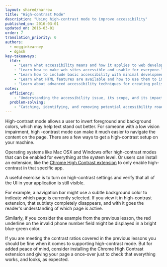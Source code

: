 ```yaml
---
layout: shared/narrow
title: "High-contrast Mode"
description: "Using high-contrast mode to improve accessibility"
published_on: 2016-03-01
updated_on: 2016-03-01
order: 7
translation_priority: 0
authors:
  - megginkearney
  - dgash
key-takeaways:
  tldr: 
    - "Learn what accessibility means and how it applies to web development."
    - "Learn how to make web sites accessible and usable for everyone."
    - "Learn how to include basic accessibility with minimal development impace."
    - "Learn what HTML features are available and how to use them to improve accessibility."
    - "Learn about advanced accessibility techniques for creating polished accessibility experiences."
notes:
  efficiency:
    - "Understanding the accessibility issue, its scope, and its impact can make you a better web developer."
  problem-solving:
    - "Catching, identifying, and removing potential accessibility roadblocks before they happen can improve your development process and reduce maintenance requirements."
---
```


High-contrast mode allows a user to invert foreground and background colors, which may help text stand out better. For someone with a low vision impairment, high -contrast mode can make it much easier to navigate the content on the page. There are a few ways to get a high-contrast setup on your machine.

Operating systems like Mac OSX and Windows offer high-contrast modes that can be enabled for everything at the system level. Or users can install an extension, like the [Chrome High Contrast extension](https://chrome.google.com/webstore/detail/high-contrast/djcfdncoelnlbldjfhinnjlhdjlikmph?hl=en-US) to only enable high-contrast in that specific app.

A useful exercise is to turn on high-contrast settings and verify that all of the UI in your application is still visible.

For example, a navigation bar might use a subtle background color to indicate which page is currently selected. If you view it in high-contrast extension, that subtlety completely disappears, and with it goes the reader's understanding of which page is active.

Similarly, if you consider the example from the previous lesson, the red underline on the invalid phone number field might be displayed in a bright blue-green color.

If you are meeting the contrast ratios covered in the previous lessons you should be fine when it comes to supporting high-contrast mode. But for added peace of mind, consider installing the Chrome High Contrast extension and giving your page a once-over just to check that everything works, and looks, as expected.
